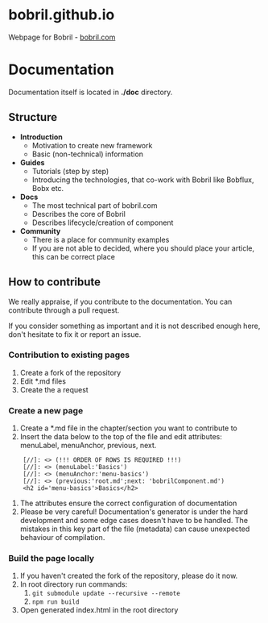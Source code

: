 # bobril.github.io
Webpage for Bobril - [bobril.com](bobril.com)

# Documentation
Documentation itself is located in **./doc** directory.

## Structure
* **Introduction** 
    * Motivation to create new framework
    * Basic (non-technical) information
* **Guides**
    * Tutorials (step by step)
    * Introducing the technologies, that co-work with Bobril like Bobflux, Bobx etc.
* **Docs**
    * The most technical part of bobril.com
    * Describes the core of Bobril
    * Describes lifecycle/creation of component
* **Community**
    * There is a place for community examples
    * If you are not able to decided, where you should place your article, this can be correct place

## How to contribute
We really appraise, if you contribute to the documentation. You can contribute through a pull request.

If you consider something as important and it is not described enough here, don't hesitate to fix it or report an issue. 

### Contribution to existing pages
1. Create a fork of the repository 
1. Edit *.md files
1. Create the a request 

### Create a new page
1. Create a *.md file in the chapter/section you want to contribute to
1. Insert the data below to the top of the file and edit attributes: menuLabel, menuAnchor, previous, next.
``` 
    [//]: <> (!!! ORDER OF ROWS IS REQUIRED !!!)
    [//]: <> (menuLabel:'Basics')
    [//]: <> (menuAnchor:'menu-basics')
    [//]: <> (previous:'root.md';next: 'bobrilComponent.md')
    <h2 id='menu-basics'>Basics</h2>
```
1. The attributes ensure the correct configuration of documentation
1. Please be very careful! Documentation's generator is under the hard development and some edge cases 
doesn't have to be handled. The mistakes in this key part of the file (metadata) can cause unexpected behaviour of compilation.


### Build the page locally
1. If you haven't created the fork of the repository, please do it now.
1. In root directory run commands: 
    1. ```git submodule update --recursive --remote```
    1. ```npm run build```
1. Open generated index.html in the root directory
    
